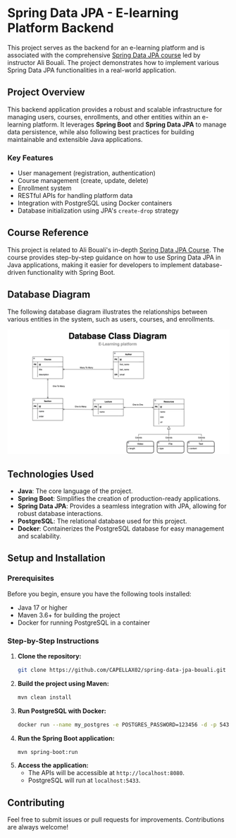 # Spring Data JPA - E-learning Platform Backend

This project serves as the backend for an e-learning platform and is associated with the comprehensive [Spring Data JPA course](https://www.youtube.com/watch?v=mcl_nibV39s&ab_channel=BoualiAli) led by instructor Ali Bouali. The project demonstrates how to implement various Spring Data JPA functionalities in a real-world application.

## Project Overview

This backend application provides a robust and scalable infrastructure for managing users, courses, enrollments, and other entities within an e-learning platform. It leverages **Spring Boot** and **Spring Data JPA** to manage data persistence, while also following best practices for building maintainable and extensible Java applications.

### Key Features
- User management (registration, authentication)
- Course management (create, update, delete)
- Enrollment system
- RESTful APIs for handling platform data
- Integration with PostgreSQL using Docker containers
- Database initialization using JPA's `create-drop` strategy

## Course Reference

This project is related to Ali Bouali's in-depth [Spring Data JPA Course](https://www.youtube.com/watch?v=mcl_nibV39s&ab_channel=BoualiAli). The course provides step-by-step guidance on how to use Spring Data JPA in Java applications, making it easier for developers to implement database-driven functionality with Spring Boot.

## Database Diagram

The following database diagram illustrates the relationships between various entities in the system, such as users, courses, and enrollments.

![Database Diagram](src/main/resources/static/database_diagram.png)

## Technologies Used
- **Java**: The core language of the project.
- **Spring Boot**: Simplifies the creation of production-ready applications.
- **Spring Data JPA**: Provides a seamless integration with JPA, allowing for robust database interactions.
- **PostgreSQL**: The relational database used for this project.
- **Docker**: Containerizes the PostgreSQL database for easy management and scalability.

## Setup and Installation

### Prerequisites
Before you begin, ensure you have the following tools installed:
- Java 17 or higher
- Maven 3.6+ for building the project
- Docker for running PostgreSQL in a container

### Step-by-Step Instructions

1. **Clone the repository:**
   ```bash
   git clone https://github.com/CAPELLAX02/spring-data-jpa-bouali.git

2. **Build the project using Maven:**
   ```bash
   mvn clean install

3. **Run PostgreSQL with Docker:**
   ```bash
   docker run --name my_postgres -e POSTGRES_PASSWORD=123456 -d -p 5433:5432 postgres

4. **Run the Spring Boot application:**
   ```bash
   mvn spring-boot:run

5. **Access the application:**
   - The APIs will be accessible at `http://localhost:8080`.
   - PostgreSQL will run at `localhost:5433`.

## Contributing

Feel free to submit issues or pull requests for improvements. Contributions are always welcome!

